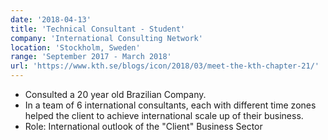 ```yaml
---
date: '2018-04-13'
title: 'Technical Consultant - Student'
company: 'International Consulting Network'
location: 'Stockholm, Sweden'
range: 'September 2017 - March 2018'
url: 'https://www.kth.se/blogs/icon/2018/03/meet-the-kth-chapter-21/'
---
```


- Consulted a 20 year old Brazilian Company.
- In a team of 6 international consultants, each with different time zones helped the client to achieve international scale up of their business.
- Role: International outlook of the "Client" Business Sector
